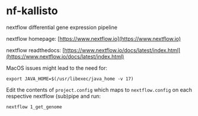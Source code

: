 # nf-kallisto

nextflow differential gene expression pipeline

nextflow homepage: [https://www.nextflow.io](https://www.nextflow.io)

nextflow readthedocs: [https://www.nextflow.io/docs/latest/index.html](https://www.nextflow.io/docs/latest/index.html)

MacOS issues might lead to the need for:
```
export JAVA_HOME=$(/usr/libexec/java_home -v 17)
```

Edit the contents of `project.config` which maps to `nextflow.config` on each respective nextflow (sub)pipe and run:

```
nextflow 1_get_genome
```